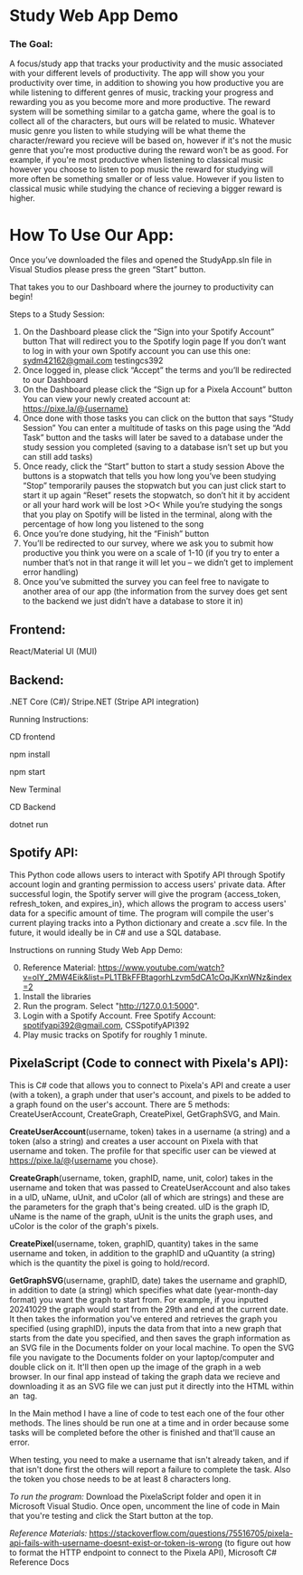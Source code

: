 # Study Web App Demo
### The Goal: 
A focus/study app that tracks your productivity and the music associated with your different levels of productivity. The app will show you your productivity over time, in addition to showing you how productive you are while listening to different genres of music, tracking your progress and rewarding you as you become more and more productive. The reward system will be something similar to a gatcha game, where the goal is to collect all of the characters, but ours will be related to music. Whatever music genre you listen to while studying will be what theme the character/reward you recieve will be based on, however if it's not the music genre that you're most productive during the reward won't be as good. For example, if you're most productive when listening to classical music however you choose to listen to pop music the reward for studying will more often be something smaller or of less value. However if you listen to classical music while studying the chance of recieving a bigger reward is higher. 

# How To Use Our App:

Once you’ve downloaded the files and opened the StudyApp.sln file in Visual Studios please press the green “Start” button.

That takes you to our Dashboard where the journey to productivity can begin!

Steps to a Study Session:
1. On the Dashboard please click the “Sign into your Spotify Account” button
     That will redirect you to the Spotify login page 
     If you don’t want to log in with your own Spotify account you can use this one:
       sydm42162@gmail.com
	     testingcs392
2. Once logged in, please click “Accept” the terms and you’ll be redirected to our Dashboard
3. On the Dashboard please click the “Sign up for a Pixela Account” button
      You can view your newly created account at: https://pixe.la/@{username}
4. Once done with those tasks you can click on the button that says “Study Session”
      You can enter a multitude of tasks on this page using the “Add Task” button and the tasks will later be saved to a database 
      under the study session you completed (saving to a database isn’t set up but you can still add tasks)
5. Once ready, click the “Start” button to start a study session
      Above the buttons is a stopwatch that tells you how long you’ve been studying
      “Stop” temporarily pauses the stopwatch but you can just click start to start it up again
      “Reset” resets the stopwatch, so don’t hit it by accident or all your hard work will be lost >O<
      While you’re studying the songs that you play on Spotify will be listed in the terminal, along with the percentage of how 
      long you listened to the song
6. Once you’re done studying, hit the “Finish” button
7. You’ll be redirected to our survey, where we ask you to submit how productive you think you were on a scale of 1-10 (if you 
   try to enter a number that’s not in that range it will let you – we didn’t get to implement error handling)
8. Once you’ve submitted the survey you can feel free to navigate to another area of our app (the information from the survey does get sent to the backend we just didn’t have a database to store it in)





## Frontend:

React/Material UI (MUI)  

## Backend:

  .NET Core (C#)/ Stripe.NET (Stripe API integration)

Running Instructions:

CD frontend

npm install

npm start

New Terminal

CD Backend

dotnet run


## Spotify API: 

This Python code allows users to interact with Spotify API through Spotify account login and granting permission to access users' private data. After successful login, the Spotify server will give the program {access_token, refresh_token, and expires_in}, which allows the program to access users' data for a specific amount of time. The program will compile the user's current playing tracks into a Python dictionary and create a .scv file. In the future, it would ideally be in C# and use a SQL database.

Instructions on running Study Web App Demo:

  0. Reference Material: https://www.youtube.com/watch?v=olY_2MW4Eik&list=PL1TBkFFBtagorhLzvm5dCA1cOqJKxnWNz&index=2
  1. Install the libraries
  2. Run the program. Select "http://127.0.0.1:5000".
  3. Login with a Spotify Account. Free Spotify Account: spotifyapi392@gmail.com, CSSpotifyAPI392
  4. Play music tracks on Spotify for roughly 1 minute.

## PixelaScript (Code to connect with Pixela's API):

This is C# code that allows you to connect to Pixela's API and create a user (with a token), a graph under that user's account, and pixels to be added to a graph found on the user's account. There are 5 methods: CreateUserAccount, CreateGraph, CreatePixel, GetGraphSVG, and Main. 

  **CreateUserAccount**(username, token) takes in a username (a string) and a token (also a string) and creates a user account on Pixela with that username and token. The profile for that specific user can be viewed at https://pixe.la/@{username you chose}. 

  **CreateGraph**(username, token, graphID, name, unit, color) takes in the username and token that was passed to CreateUserAccount and also takes in a uID, uName, uUnit, and uColor (all of which are strings) and these are the parameters for the graph that's being created. uID is the graph ID, uName is the name of the graph, uUnit is the units the graph uses, and uColor is the color of the graph's pixels. 

  **CreatePixel**(username, token, graphID, quantity) takes in the same username and token, in addition to the graphID and uQuantity (a string) which is the quantity the pixel is going to hold/record. 

  **GetGraphSVG**(username, graphID, date) takes the username and graphID, in addition to date (a string) which specifies what date (year-month-day format) you want the graph to start from. For example, if you inputted 20241029 the graph would start from the 29th and end at the current date. It then takes the information you've entered and retrieves the graph you specified (using graphID), inputs the data from that into a new graph that starts from the date you specified, and then saves the graph information as an SVG file in the Documents folder on your local machine. To open the SVG file you navigate to the Documents folder on your laptop/computer and double click on it. It'll then open up the image of the graph in a web browser. In our final app instead of taking the graph data we recieve and downloading it as an SVG file we can just put it directly into the HTML within an <img> tag.

  In the Main method I have a line of code to test each one of the four other methods. The lines should be run one at a time and in order because some tasks will be completed before the other is finished and that'll cause an error. 

When testing, you need to make a username that isn't already taken, and if that isn't done first the others will report a failure to complete the task. Also the token you chose needs to be at least 8 characters long. 
  
*To run the program:* Download the PixelaScript folder and open it in Microsoft Visual Studio. Once open, uncomment the line of code in Main that you're testing and click the Start button at the top. 

*Reference Materials:* https://stackoverflow.com/questions/75516705/pixela-api-fails-with-username-doesnt-exist-or-token-is-wrong (to figure out how to format the HTTP endpoint to connect to the Pixela API), Microsoft C# Reference Docs
